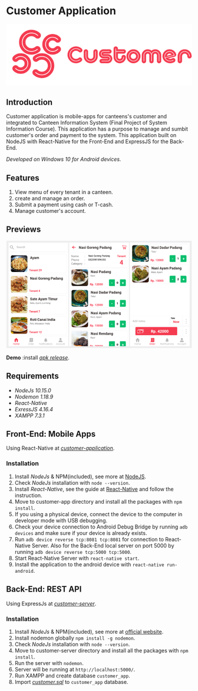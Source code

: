 # Customer Application
![Customer Logo](./docs/logo.png) 
## Introduction
Customer application is mobile-apps for canteens's customer and integrated to Canteen Information System (Final Project of System Information Course). This application has a purpose to manage and sumbit customer's order and payment to the system. This application built on NodeJS with React-Native for the Front-End and ExpressJS for the Back-End.

*Developed on Windows 10 for Android devices.*

## Features
1. View menu of every tenant in a canteen.
2. create and manage an order.
3. Submit a payment using cash or T-cash.
4. Manage customer's account.

## Previews
![Customer Logo](./docs/preview.png)

**Demo** :install [*apk release*](demo/apk-release.apk).

## Requirements
* *NodeJs 10.15.0*
* *Nodemon 1.18.9*
* *React-Native*
* *ExressJS 4.16.4*
* *XAMPP 7.3.1*
  
## Front-End: Mobile Apps
Using React-Native at [*customer-application*](customer-app/).
 
### **Installation**
1. Install *NodeJs* & NPM(included), see more at [NodeJS]( https://nodejs.org/en/download/).
2. Check *NodeJs* installation with `node --version`.
3. Install *React-Native*, see the guide at [React-Native]( https://facebook.github.io/react-native) and follow the instruction. 
4. Move to customer-app directory and install all the packages with `npm install`.
5. If you using a physical device, connect the device to the computer in developer mode with USB debugging.
6. Check your device connection to Android Debug Bridge by running `adb devices` and make sure if your device is already exists.
7. Run `adb device reverse tcp:8081 tcp:8081` for connection to React-Native Server. Also for the Back-End local server on port 5000 by running `adb device reverse tcp:5000 tcp:5000`.
8. Start React-Native Server with `react-native start`.
9. Install the application to the android device with `react-native run-android`.
   

## Back-End: REST API
Using ExpressJs at [*customer-server*](customer-server/).
 
### **Installation**
1. Install *NodeJs* & NPM(included), see more at [official website]( https://nodejs.org/en/download/).
2. Install nodemon globally `npm install -g nodemon`. 
3. Check *NodeJs* installation with `node --version`.
4. Move to customer-server directory and install all the packages with `npm install`.
5. Run the server with `nodemon`.
6. Server will be running at `http://localhost:5000/`.
7. Run XAMPP and create database `customer_app`.
8. Import [*customer.sql*](docs/customer.sql) to `customer_app` database.